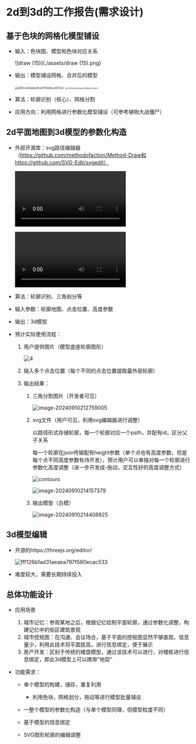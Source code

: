 

# 2d到3d的工作报告(需求设计)

## 基于色块的网格化模型铺设



- 输入：色块图、模型和色块对应关系

  ![draw (15)](./assets/draw (15).png)

- 输出：模型铺设网格、合并后的模型

  <img src="./assets/a851c4a5debbd1ca67fb0dbce4012dc.png" alt="a851c4a5debbd1ca67fb0dbce4012dc" style="zoom:50%;" />

  <img src="./assets/722ff02b43d28adb74899a96cca9427.png" alt="722ff02b43d28adb74899a96cca9427" style="zoom: 33%;" />

- 算法：轮廓识别（核心）、网格分割

- 应用方向：利用网格进行参数化模型铺设（可参考植物大战僵尸）

## 2d平面地图到3d模型的参数化构造

- 外部开源库：svg路径编辑器（https://github.com/methodofaction/Method-Draw和https://github.com/SVG-Edit/svgedit）

  <video src="./../../../../wechatfiles/WeChat Files/wxid_oapygbetbx6622/FileStorage/Video/2024-09/7d0bb4bc020ece9aed47cfc08755abea.mp4"></video>

  <video src="./../../../../wechatfiles/WeChat Files/wxid_oapygbetbx6622/FileStorage/Video/2024-09/215a2ee54cb1106844bdb9409e99a963.mp4"></video>

- 算法：轮廓识别、三角剖分等

- 输入参数：轮廓地图、点击位置、高度参数

- 输出：3d模型

- 预计实际使用流程：

  1. 用户提供图片（模型底座轮廓图形）

     ![4](./assets/4.png)

  2. 输入多个点击位置（每个不同的点击位置提取最外层轮廓）

  3. 输出结果：

     1. 三角分割图片（开发者可见）

        ![image-20240910212759005](./assets/image-20240910212759005.png)

     2. svg文件（用户可见，利用svg编辑器进行调整）

        以路径形式存储轮廓，每一个轮廓对应一个path，并配有id，区分父子关系

        每一个轮廓在json传输配有height参数（单个点也有高度参数，但是每个点不同高度参数有待开发），预计用户可以单独对每一个轮廓进行参数化高度调整（进一步开发成-拖动，交互性好的高度调整方式）

        

        ![contours](./assets/contours-1725975738035-5.svg)

        ![image-20240910214157379](./assets/image-20240910214157379.png)

     3. 输出模型（白模）

        ![image-20240910214408825](./assets/image-20240910214408825.png)

## 3d模型编辑

- 开源的https://threejs.org/editor/

  ![fff126b1ad31aeaea797f580ecac533](./assets/fff126b1ad31aeaea797f580ecac533.png)

- 难度较大，需要长期持续投入



## 总体功能设计

- 应用场景

  1. 城市记忆：参观某地之后，根据记忆绘制平面轮廓，通过参数化调整，构建记忆中的街区建筑景观
  2. 城市控规图：在沟通、会议场合，基于平面的控规图显然不够直观，信息量少，利用此技术将平面拔高，进行信息绑定，便于展示
  3. 房产开发：区别于传统的楼盘模型，通过该技术可以进行，对楼栋进行信息绑定，即此3d模型上可以携带“地契”

- 功能需求：

  - 单个模型的构建，储存，重复利用

    - 利用色块，网格划分，拖动等进行模型批量铺设

  - 一整个模型的参数化构造（与单个模型同理，但模型粒度不同）

  - 基于模型的信息绑定

  - SVG图形轮廓的编辑调整

    

    